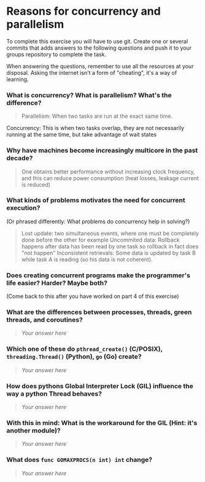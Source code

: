 # Reasons for concurrency and parallelism


To complete this exercise you will have to use git. Create one or several commits that adds answers to the following questions and push it to your groups repository to complete the task.

When answering the questions, remember to use all the resources at your disposal. Asking the internet isn't a form of "cheating", it's a way of learning.

 ### What is concurrency? What is parallelism? What's the difference?
 > Parallelism: When two tasks are run at the exact same time. 
 
   Concurrency: This is when two tasks overlap, they are not necessarily running at the same time, but take advantage of wait states
 
 ### Why have machines become increasingly multicore in the past decade?
 > One obtains better performance without increasing clock frequency, and this can reduce power consumption (heat losses, leakage current is reduced) 
 
 ### What kinds of problems motivates the need for concurrent execution?
 (Or phrased differently: What problems do concurrency help in solving?)
 > Lost update: two simultaneous events, where one must be completely done before the other for example
   Uncommited data: Rollback happens after data has been read by one task so rollback in fact does "not happen"
   Inconsistent retrievals: Some data is updated by task B while task A is reading (so his data is not coherent).
 
 ### Does creating concurrent programs make the programmer's life easier? Harder? Maybe both?
 (Come back to this after you have worked on part 4 of this exercise)
 > 
 
 ### What are the differences between processes, threads, green threads, and coroutines?
 > *Your answer here*
 
 ### Which one of these do `pthread_create()` (C/POSIX), `threading.Thread()` (Python), `go` (Go) create?
 > *Your answer here*
 
 ### How does pythons Global Interpreter Lock (GIL) influence the way a python Thread behaves?
 > *Your answer here*
 
 ### With this in mind: What is the workaround for the GIL (Hint: it's another module)?
 > *Your answer here*
 
 ### What does `func GOMAXPROCS(n int) int` change? 
 > *Your answer here*
